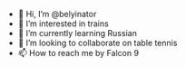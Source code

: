 - 👋 Hi, I’m @belyinator
- 👀 I’m interested in trains
- 🌱 I’m currently learning Russian
- 💞️ I’m looking to collaborate on table tennis 
- 📫 How to reach me by Falcon 9 

<!---
belyinator/belyinator is a ✨ special ✨ repository because its `README.md` (this file) appears on your GitHub profile.
You can click the Preview link to take a look at your changes.
--->
